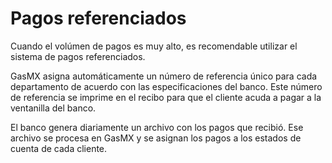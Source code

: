 # Pagos referenciados

Cuando el volúmen de pagos es muy alto, es recomendable utilizar el sistema
de pagos referenciados.

GasMX asigna automáticamente un número de referencia único para cada 
departamento de acuerdo con las especificaciones del banco. Este número de 
referencia se imprime en el recibo para que el cliente acuda a pagar a la 
ventanilla del banco.

El banco genera diariamente un archivo con los pagos que recibió. Ese archivo 
se procesa en GasMX y se asignan los pagos a los estados de cuenta de cada 
cliente.
